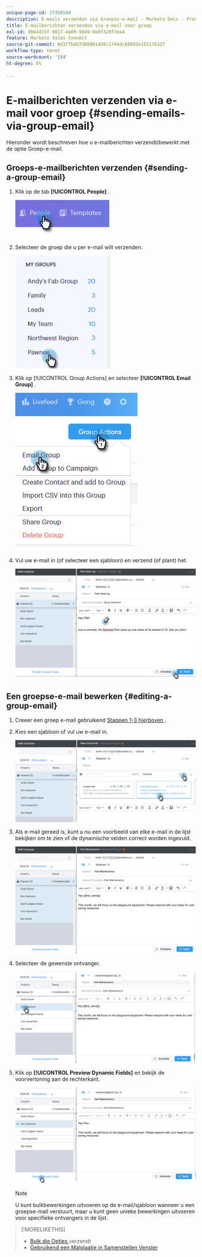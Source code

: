 ```yaml
---
unique-page-id: 37356584
description: E-mails verzenden via Groepse-e-mail - Marketo Docs - Productdocumentatie
title: E-mailberichten verzenden via e-mail voor groep
exl-id: dbb4415f-9817-4a09-9049-9e8f328f7ea4
feature: Marketo Sales Connect
source-git-commit: 0d37fbdb7d08901458c1744dc68893e155176327
workflow-type: tm+mt
source-wordcount: '154'
ht-degree: 0%

---
```


# E-mailberichten verzenden via e-mail voor groep {#sending-emails-via-group-email}

Hieronder wordt beschreven hoe u e-mailberichten verzendt/bewerkt met de optie Groep-e-mail.

## Groeps-e-mailberichten verzenden {#sending-a-group-email}

1. Klik op de tab **[!UICONTROL People]** .

   ![](assets/one-3.png)

1. Selecteer de groep die u per e-mail wilt verzenden.

   ![](assets/two-3.png)

1. Klik op [!UICONTROL Group Actions] en selecteer **[!UICONTROL Email Group]** .

   ![](assets/three-3.png)

1. Vul uw e-mail in (of selecteer een sjabloon) en verzend (of plant) het.

   ![](assets/four-3.png)

## Een groepse-e-mail bewerken {#editing-a-group-email}

1. Creeer een groep e-mail gebruikend [ Stappen 1-3 hierboven ](#sending-a-group-email).

1. Kies een sjabloon of vul uw e-mail in.

   ![](assets/edit-two.png)

1. Als e-mail gereed is, kunt u nu een voorbeeld van elke e-mail in de lijst bekijken om te zien of de dynamische velden correct worden ingevuld.

   ![](assets/edit-three.png)

1. Selecteer de gewenste ontvanger.

   ![](assets/edit-four.png)

1. Klik op **[!UICONTROL Preview Dynamic Fields]** en bekijk de voorvertoning aan de rechterkant.

   ![](assets/edit-five.png)

   >[!NOTE]
   >
   >U kunt bulkbewerkingen uitvoeren op de e-mail/sjabloon wanneer u een groepse-mail verstuurt, maar u kunt geen unieke bewerkingen uitvoeren voor specifieke ontvangers in de lijst.

>[!MORELIKETHIS]
>
>* [ Bulk die Opties ](/help/marketo/product-docs/marketo-sales-connect/email/using-the-compose-window/bulk-sending-options.md) verzendt
>* [ Gebruikend een Malplaatje in Samenstellen Venster ](/help/marketo/product-docs/marketo-sales-connect/email/using-the-compose-window/using-a-template-in-the-compose-window.md)
